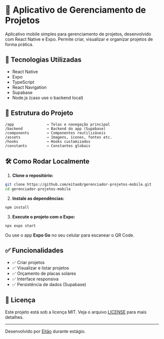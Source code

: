 # 📱 Aplicativo de Gerenciamento de Projetos

Aplicativo mobile simples para gerenciamento de projetos, desenvolvido com React Native e Expo. Permite criar, visualizar e organizar projetos de forma prática.

## 🚀 Tecnologias Utilizadas

- React Native
- Expo
- TypeScript
- React Navigation
- Supabase
- Node.js (caso use o backend local)

## 📁 Estrutura do Projeto

```
/app               → Telas e navegação principal  
/backend           → Backend do app (Supabase)  
/components        → Componentes reutilizáveis  
/assets            → Imagens, ícones, fontes etc.  
/hooks             → Hooks customizados  
/constants         → Constantes globais  
```

## 🛠️ Como Rodar Localmente

1. **Clone o repositório:**

```bash
git clone https://github.com/eitao8/gerenciador-projetos-mobile.git
cd gerenciador-projetos-mobile
```

2. **Instale as dependências:**

```bash
npm install
```

3. **Execute o projeto com o Expo:**

```bash
npx expo start
```

Ou use o app **Expo Go** no seu celular para escanear o QR Code.

## ✅ Funcionalidades

- ✅ Criar projetos
- ✅ Visualizar e listar projetos
- ✅ Orçamento de placas solares
- ✅ Interface responsiva
- ✅ Persistência de dados (Supabase)

## 📄 Licença

Este projeto está sob a licença MIT. Veja o arquivo [LICENSE](LICENSE.md) para mais detalhes.

---

Desenvolvido por [Eitão](https://github.com/eitao8) durante estágio.
